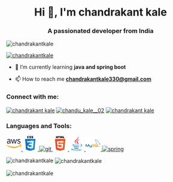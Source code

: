 <h1 align="center">Hi 👋, I'm chandrakant kale</h1>
<h3 align="center">A passionated developer from India</h3>

<p align="left"> <img src="https://komarev.com/ghpvc/?username=chandrakantkale&label=Profile%20views&color=0e75b6&style=flat" alt="chandrakantkale" /> </p>

<p align="left"> <a href="https://github.com/ryo-ma/github-profile-trophy"><img src="https://github-profile-trophy.vercel.app/?username=chandrakantkale" alt="chandrakantkale" /></a> </p>

- 🌱 I’m currently learning **java and spring boot**

- 📫 How to reach me **chandrakantkale330@gmail.com**

<h3 align="left">Connect with me:</h3>
<p align="left">
<a href="https://linkedin.com/in/chandrakant kale" target="blank"><img align="center" src="https://raw.githubusercontent.com/rahuldkjain/github-profile-readme-generator/master/src/images/icons/Social/linked-in-alt.svg" alt="chandrakant kale" height="30" width="40" /></a>
<a href="https://instagram.com/chandu_kale__02" target="blank"><img align="center" src="https://raw.githubusercontent.com/rahuldkjain/github-profile-readme-generator/master/src/images/icons/Social/instagram.svg" alt="chandu_kale__02" height="30" width="40" /></a>
<a href="https://www.leetcode.com/chandrakant kale" target="blank"><img align="center" src="https://raw.githubusercontent.com/rahuldkjain/github-profile-readme-generator/master/src/images/icons/Social/leet-code.svg" alt="chandrakant kale" height="30" width="40" /></a>
</p>

<h3 align="left">Languages and Tools:</h3>
<p align="left"> <a href="https://aws.amazon.com" target="_blank" rel="noreferrer"> <img src="https://raw.githubusercontent.com/devicons/devicon/master/icons/amazonwebservices/amazonwebservices-original-wordmark.svg" alt="aws" width="40" height="40"/> </a> <a href="https://www.w3schools.com/css/" target="_blank" rel="noreferrer"> <img src="https://raw.githubusercontent.com/devicons/devicon/master/icons/css3/css3-original-wordmark.svg" alt="css3" width="40" height="40"/> </a> <a href="https://git-scm.com/" target="_blank" rel="noreferrer"> <img src="https://www.vectorlogo.zone/logos/git-scm/git-scm-icon.svg" alt="git" width="40" height="40"/> </a> <a href="https://www.w3.org/html/" target="_blank" rel="noreferrer"> <img src="https://raw.githubusercontent.com/devicons/devicon/master/icons/html5/html5-original-wordmark.svg" alt="html5" width="40" height="40"/> </a> <a href="https://www.java.com" target="_blank" rel="noreferrer"> <img src="https://raw.githubusercontent.com/devicons/devicon/master/icons/java/java-original.svg" alt="java" width="40" height="40"/> </a> <a href="https://www.mysql.com/" target="_blank" rel="noreferrer"> <img src="https://raw.githubusercontent.com/devicons/devicon/master/icons/mysql/mysql-original-wordmark.svg" alt="mysql" width="40" height="40"/> </a> <a href="https://spring.io/" target="_blank" rel="noreferrer"> <img src="https://www.vectorlogo.zone/logos/springio/springio-icon.svg" alt="spring" width="40" height="40"/> </a> </p>

<p><img align="left" src="https://github-readme-stats.vercel.app/api/top-langs?username=chandrakantkale&show_icons=true&locale=en&layout=compact" alt="chandrakantkale" /></p>

<p>&nbsp;<img align="center" src="https://github-readme-stats.vercel.app/api?username=chandrakantkale&show_icons=true&locale=en" alt="chandrakantkale" /></p>

<p><img align="center" src="https://github-readme-streak-stats.herokuapp.com/?user=chandrakantkale&" alt="chandrakantkale" /></p>
